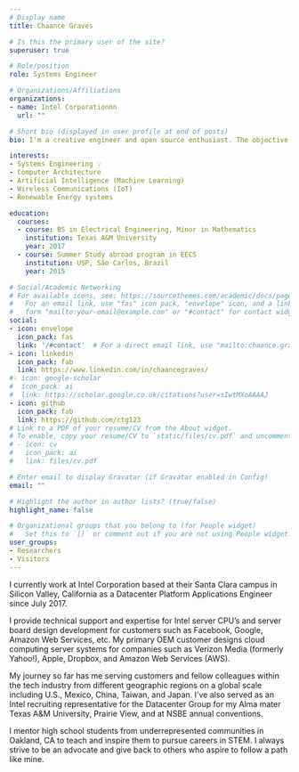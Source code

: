 ```yaml
---
# Display name
title: Chaance Graves

# Is this the primary user of the site?
superuser: true

# Role/position
role: Systems Engineer

# Organizations/Affiliations
organizations:
- name: Intel Corporationnn
  url: ""

# Short bio (displayed in user profile at end of posts)
bio: I'm a creative engineer and open source enthusiast. The objective of my portfolio/blog is to inspire all things involved in STEAM.

interests:
- Systems Engineering 💡
- Computer Architecture
- Artificial Intelligence (Machine Learning)
- Wireless Communications (IoT)
- Renewable Energy systems

education:
  courses:
  - course: BS in Electrical Engineering, Minor in Mathematics
    institution: Texas A&M University
    year: 2017
  - course: Summer Study abroad program in EECS
    institution: USP, São Carlos, Brazil
    year: 2015

# Social/Academic Networking
# For available icons, see: https://sourcethemes.com/academic/docs/page-builder/#icons
#   For an email link, use "fas" icon pack, "envelope" icon, and a link in the
#   form "mailto:your-email@example.com" or "#contact" for contact widget.
social:
- icon: envelope
  icon_pack: fas
  link: '/#contact'  # For a direct email link, use "mailto:chaance.graves@ctginnovations.io".
- icon: linkedin
  icon_pack: fab
  link: https://www.linkedin.com/in/chaancegraves/
#- icon: google-scholar
#  icon_pack: ai
#  link: https://scholar.google.co.uk/citations?user=sIwtMXoAAAAJ
- icon: github
  icon_pack: fab
  link: https://github.com/ctg123
# Link to a PDF of your resume/CV from the About widget.
# To enable, copy your resume/CV to `static/files/cv.pdf` and uncomment the lines below.
# - icon: cv
#   icon_pack: ai
#   link: files/cv.pdf

# Enter email to display Gravatar (if Gravatar enabled in Config)
email: ""

# Highlight the author in author lists? (true/false)
highlight_name: false

# Organizational groups that you belong to (for People widget)
#   Set this to `[]` or comment out if you are not using People widget.
user_groups:
- Researchers
- Visitors
---
```


I currently work at Intel Corporation based at their Santa Clara campus in Silicon Valley, California as a Datacenter Platform Applications Engineer since July 2017.

I provide technical support and expertise for Intel server CPU’s and server board design development for customers such as Facebook, Google, Amazon Web Services, etc. My primary OEM customer designs cloud computing server systems for companies such as Verizon Media (formerly Yahoo!), Apple, Dropbox, and Amazon Web Services (AWS).

My journey so far has me serving customers and fellow colleagues within the tech industry from different geographic regions on a global scale including U.S., Mexico, China, Taiwan, and Japan. I’ve also served as an Intel recruiting representative for the Datacenter Group for my Alma mater Texas A&M University, Prairie View, and at NSBE annual conventions.

I mentor high school students from underrepresented communities in Oakland, CA to teach and inspire them to pursue careers in STEM. I always strive to be an advocate and give back to others who aspire to follow a path like mine.


